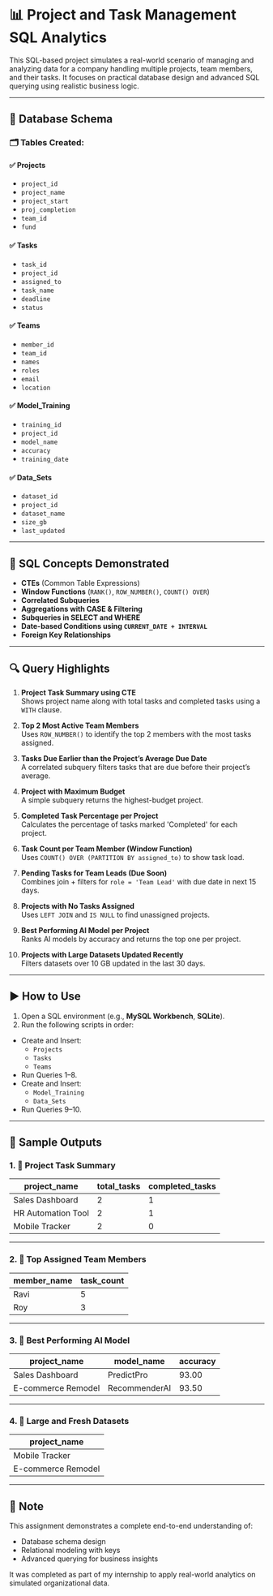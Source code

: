 # 📊 Project and Task Management SQL Analytics

This SQL-based project simulates a real-world scenario of managing and analyzing data for a company handling multiple projects, team members, and their tasks. It focuses on practical database design and advanced SQL querying using realistic business logic.

---

## 🧱 Database Schema

### 🗂️ Tables Created:

#### ✅ Projects
- `project_id`
- `project_name`
- `project_start`
- `proj_completion`
- `team_id`
- `fund`

#### ✅ Tasks
- `task_id`
- `project_id`
- `assigned_to`
- `task_name`
- `deadline`
- `status`

#### ✅ Teams
- `member_id`
- `team_id`
- `names`
- `roles`
- `email`
- `location`

#### ✅ Model_Training
- `training_id`
- `project_id`
- `model_name`
- `accuracy`
- `training_date`

#### ✅ Data_Sets
- `dataset_id`
- `project_id`
- `dataset_name`
- `size_gb`
- `last_updated`

---

## 🧠 SQL Concepts Demonstrated

- **CTEs** (Common Table Expressions)
- **Window Functions** (`RANK()`, `ROW_NUMBER()`, `COUNT() OVER`)
- **Correlated Subqueries**
- **Aggregations with CASE & Filtering**
- **Subqueries in SELECT and WHERE**
- **Date-based Conditions using `CURRENT_DATE + INTERVAL`**
- **Foreign Key Relationships**

---

## 🔍 Query Highlights

1. **Project Task Summary using CTE**  
   Shows project name along with total tasks and completed tasks using a `WITH` clause.

2. **Top 2 Most Active Team Members**  
   Uses `ROW_NUMBER()` to identify the top 2 members with the most tasks assigned.

3. **Tasks Due Earlier than the Project’s Average Due Date**  
   A correlated subquery filters tasks that are due before their project’s average.

4. **Project with Maximum Budget**  
   A simple subquery returns the highest-budget project.

5. **Completed Task Percentage per Project**  
   Calculates the percentage of tasks marked 'Completed' for each project.

6. **Task Count per Team Member (Window Function)**  
   Uses `COUNT() OVER (PARTITION BY assigned_to)` to show task load.

7. **Pending Tasks for Team Leads (Due Soon)**  
   Combines join + filters for `role = 'Team Lead'` with due date in next 15 days.

8. **Projects with No Tasks Assigned**  
   Uses `LEFT JOIN` and `IS NULL` to find unassigned projects.

9. **Best Performing AI Model per Project**  
   Ranks AI models by accuracy and returns the top one per project.

10. **Projects with Large Datasets Updated Recently**  
    Filters datasets over 10 GB updated in the last 30 days.

---

## ▶️ How to Use

1. Open a SQL environment (e.g., **MySQL Workbench**, **SQLite**).
2. Run the following scripts in order:
- Create and Insert:
  - `Projects`
  - `Tasks`
  - `Teams`
- Run Queries 1–8.
- Create and Insert:
  - `Model_Training`
  - `Data_Sets`
- Run Queries 9–10.

---

## 🧪 Sample Outputs

### 1. 📌 Project Task Summary

| project_name             | total_tasks | completed_tasks |
|--------------------------|-------------|------------------|
| Sales Dashboard          | 2           | 1                |
| HR Automation Tool       | 2           | 1                |
| Mobile Tracker           | 2           | 0                |

---

### 2. 👥 Top Assigned Team Members

| member_name   | task_count |
|---------------|------------|
| Ravi          | 5          |
| Roy           | 3          |

---

### 3. 🧠 Best Performing AI Model

| project_name            | model_name      | accuracy |
|-------------------------|-----------------|----------|
| Sales Dashboard         | PredictPro      | 93.00    |
| E-commerce Remodel      | RecommenderAI   | 93.50    |

---

### 4. 💾 Large and Fresh Datasets

| project_name               |
|----------------------------|
| Mobile Tracker             |
| E-commerce Remodel         |

---

## 📌 Note

This assignment demonstrates a complete end-to-end understanding of:
- Database schema design
- Relational modeling with keys
- Advanced querying for business insights

It was completed as part of my internship to apply real-world analytics on simulated organizational data.
